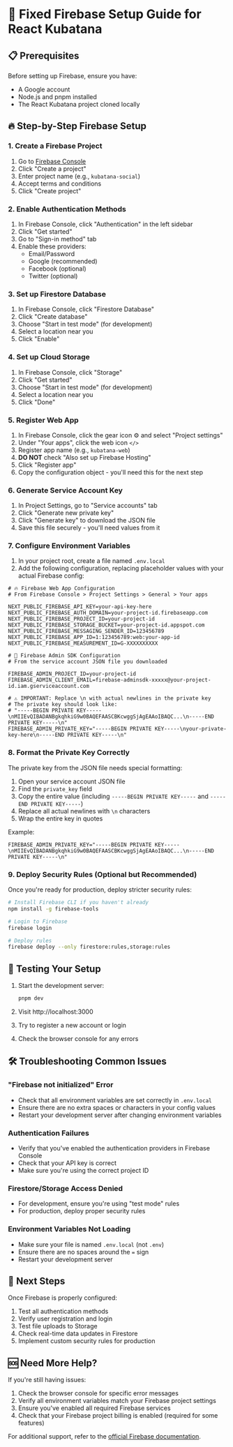 # 🔧 Fixed Firebase Setup Guide for React Kubatana

## 📋 Prerequisites

Before setting up Firebase, ensure you have:
- A Google account
- Node.js and pnpm installed
- The React Kubatana project cloned locally

## 🔥 Step-by-Step Firebase Setup

### 1. Create a Firebase Project

1. Go to [Firebase Console](https://console.firebase.google.com/)
2. Click "Create a project"
3. Enter project name (e.g., `kubatana-social`)
4. Accept terms and conditions
5. Click "Create project"

### 2. Enable Authentication Methods

1. In Firebase Console, click "Authentication" in the left sidebar
2. Click "Get started"
3. Go to "Sign-in method" tab
4. Enable these providers:
   - Email/Password
   - Google (recommended)
   - Facebook (optional)
   - Twitter (optional)

### 3. Set up Firestore Database

1. In Firebase Console, click "Firestore Database"
2. Click "Create database"
3. Choose "Start in test mode" (for development)
4. Select a location near you
5. Click "Enable"

### 4. Set up Cloud Storage

1. In Firebase Console, click "Storage"
2. Click "Get started"
3. Choose "Start in test mode" (for development)
4. Select a location near you
5. Click "Done"

### 5. Register Web App

1. In Firebase Console, click the gear icon ⚙️ and select "Project settings"
2. Under "Your apps", click the web icon `</>`
3. Register app name (e.g., `kubatana-web`)
4. **DO NOT** check "Also set up Firebase Hosting"
5. Click "Register app"
6. Copy the configuration object - you'll need this for the next step

### 6. Generate Service Account Key

1. In Project Settings, go to "Service accounts" tab
2. Click "Generate new private key"
3. Click "Generate key" to download the JSON file
4. Save this file securely - you'll need values from it

### 7. Configure Environment Variables

1. In your project root, create a file named `.env.local`
2. Add the following configuration, replacing placeholder values with your actual Firebase config:

```env
# 🔥 Firebase Web App Configuration
# From Firebase Console > Project Settings > General > Your apps

NEXT_PUBLIC_FIREBASE_API_KEY=your-api-key-here
NEXT_PUBLIC_FIREBASE_AUTH_DOMAIN=your-project-id.firebaseapp.com
NEXT_PUBLIC_FIREBASE_PROJECT_ID=your-project-id
NEXT_PUBLIC_FIREBASE_STORAGE_BUCKET=your-project-id.appspot.com
NEXT_PUBLIC_FIREBASE_MESSAGING_SENDER_ID=123456789
NEXT_PUBLIC_FIREBASE_APP_ID=1:123456789:web:your-app-id
NEXT_PUBLIC_FIREBASE_MEASUREMENT_ID=G-XXXXXXXXXX

# 🔐 Firebase Admin SDK Configuration
# From the service account JSON file you downloaded

FIREBASE_ADMIN_PROJECT_ID=your-project-id
FIREBASE_ADMIN_CLIENT_EMAIL=firebase-adminsdk-xxxxx@your-project-id.iam.gserviceaccount.com

# ⚠️ IMPORTANT: Replace \n with actual newlines in the private key
# The private key should look like:
# "-----BEGIN PRIVATE KEY-----\nMIIEvQIBADANBgkqhkiG9w0BAQEFAASCBKcwggSjAgEAAoIBAQC...\n-----END PRIVATE KEY-----\n"
FIREBASE_ADMIN_PRIVATE_KEY="-----BEGIN PRIVATE KEY-----\nyour-private-key-here\n-----END PRIVATE KEY-----\n"
```

### 8. Format the Private Key Correctly

The private key from the JSON file needs special formatting:

1. Open your service account JSON file
2. Find the `private_key` field
3. Copy the entire value (including `-----BEGIN PRIVATE KEY-----` and `-----END PRIVATE KEY-----`)
4. Replace all actual newlines with `\n` characters
5. Wrap the entire key in quotes

Example:
```
FIREBASE_ADMIN_PRIVATE_KEY="-----BEGIN PRIVATE KEY-----\nMIIEvQIBADANBgkqhkiG9w0BAQEFAASCBKcwggSjAgEAAoIBAQC...\n-----END PRIVATE KEY-----\n"
```

### 9. Deploy Security Rules (Optional but Recommended)

Once you're ready for production, deploy stricter security rules:

```bash
# Install Firebase CLI if you haven't already
npm install -g firebase-tools

# Login to Firebase
firebase login

# Deploy rules
firebase deploy --only firestore:rules,storage:rules
```

## 🧪 Testing Your Setup

1. Start the development server:
   ```bash
   pnpm dev
   ```

2. Visit http://localhost:3000

3. Try to register a new account or login

4. Check the browser console for any errors

## 🛠️ Troubleshooting Common Issues

### "Firebase not initialized" Error

- Check that all environment variables are set correctly in `.env.local`
- Ensure there are no extra spaces or characters in your config values
- Restart your development server after changing environment variables

### Authentication Failures

- Verify that you've enabled the authentication providers in Firebase Console
- Check that your API key is correct
- Make sure you're using the correct project ID

### Firestore/Storage Access Denied

- For development, ensure you're using "test mode" rules
- For production, deploy proper security rules

### Environment Variables Not Loading

- Make sure your file is named `.env.local` (not `.env`)
- Ensure there are no spaces around the `=` sign
- Restart your development server

## 🎯 Next Steps

Once Firebase is properly configured:

1. Test all authentication methods
2. Verify user registration and login
3. Test file uploads to Storage
4. Check real-time data updates in Firestore
5. Implement custom security rules for production

## 🆘 Need More Help?

If you're still having issues:

1. Check the browser console for specific error messages
2. Verify all environment variables match your Firebase project settings
3. Ensure you've enabled all required Firebase services
4. Check that your Firebase project billing is enabled (required for some features)

For additional support, refer to the [official Firebase documentation](https://firebase.google.com/docs).